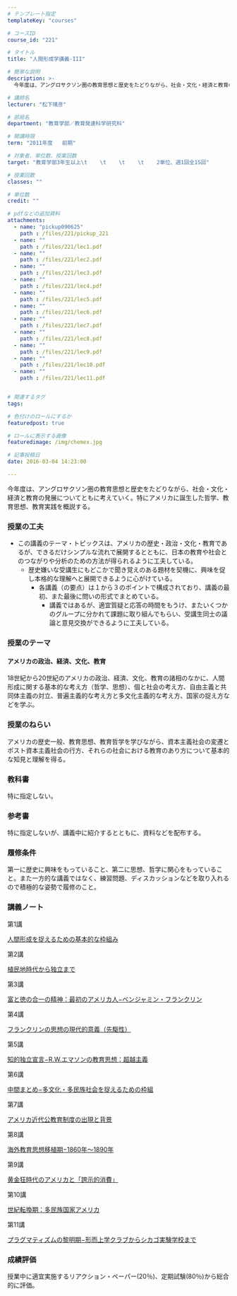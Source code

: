 ```yaml
---
# テンプレート指定
templateKey: "courses"

# コースID
course_id: "221"

# タイトル
title: "人間形成学講義-III"

# 簡単な説明
description: >-
  今年度は、アングロサクソン圏の教育思想と歴史をたどりながら、社会・文化・経済と教育の発展についてともに考えていく。特にアメリカに誕生した哲学、教育思想、教育実践を概説する。...

# 講師名
lecturer: "松下晴彦"

# 部局名
department: "教育学部／教育発達科学研究科"

# 開講時限
term: "2011年度	前期"

# 対象者、単位数、授業回数
target: "教育学部3年生以上\t    \t    \t    \t    2単位、週1回全15回"

# 授業回数
classes: ""

# 単位数
credit: ""

# pdfなどの追加資料
attachments: 
  - name: "pickup090625" 
    path : /files/221/pickup_221
  - name: "" 
    path : /files/221/lec1.pdf
  - name: "" 
    path : /files/221/lec2.pdf
  - name: "" 
    path : /files/221/lec3.pdf
  - name: "" 
    path : /files/221/lec4.pdf
  - name: "" 
    path : /files/221/lec5.pdf
  - name: "" 
    path : /files/221/lec6.pdf
  - name: "" 
    path : /files/221/lec7.pdf
  - name: "" 
    path : /files/221/lec8.pdf
  - name: "" 
    path : /files/221/lec9.pdf
  - name: "" 
    path : /files/221/lec10.pdf
  - name: "" 
    path : /files/221/lec11.pdf


# 関連するタグ
tags:

# 色付けのロールにするか
featuredpost: true

# ロールに表示する画像
featuredimage: /img/chemex.jpg

# 記事投稿日
date: 2016-03-04 14:23:00

---
```

今年度は、アングロサクソン圏の教育思想と歴史をたどりながら、社会・文化・経済と教育の発展についてともに考えていく。特にアメリカに誕生した哲学、教育思想、教育実践を概説する。
### 授業の工夫

  * この講義のテーマ・トピックスは、アメリカの歴史・政治・文化・教育であるが、できるだけシンプルな流れで展開するとともに、日本の教育や社会とのつながりや分析のための方法が得られるように工夫している。 
      * 歴史嫌いな受講生にもどこかで聞き覚えのある題材を契機に、興味を促し本格的な理解へと展開できるように心がけている。 
          * 各講義（の要点）は１から３のポイントで構成されており、講義の最初、また最後に問いの形式でまとめている。 
              * 講義ではあるが、適宜質疑と応答の時間をもうけ、またいくつかのグループに分かれて課題に取り組んでもらい、受講生同士の議論と意見交換ができるように工夫している。 

### 授業のテーマ

#### アメリカの政治、経済、文化、教育

18世紀から20世紀のアメリカの政治、経済、文化、教育の諸相のなかに、人間形成に関する基本的な考え方（哲学、思想）、個と社会の考え方、自由主義と共同体主義の対立、普遍主義的な考え方と多文化主義的な考え方、国家の捉え方などを学ぶ。 

### 授業のねらい

アメリカの歴史一般、教育思想、教育哲学を学びながら、資本主義社会の変遷とポスト資本主義社会の行方、それらの社会における教育のあり方について基本的な知見と理解を得る。 

### 教科書

特に指定しない。

### 参考書

特に指定しないが、講義中に紹介するとともに、資料などを配布する。

### 履修条件

第一に歴史に興味をもっていること、第二に思想、哲学に関心をもっていること。また一方的な講義ではなく、練習問題、ディスカッションなどを取り入れるので積極的な姿勢で履修のこと。

### 講義ノート

第1講


[人間形成を捉えるための基本的な枠組み](/files/221/lec1.pdf) 

第2講


[植民地時代から独立まで](/files/221/lec2.pdf) 

第3講


[富と徳の合一の精神：最初のアメリカ人−ベンジャミン・フランクリン](/files/221/lec3.pdf) 

第4講


[フランクリンの思想の現代的意義（先駆性）](/files/221/lec4.pdf) 

第5講


[知的独立宣言−R.W.エマソンの教育思想：超越主義](/files/221/lec5.pdf) 

第6講


[中間まとめ−多文化・多民族社会を捉えるための枠組](/files/221/lec6.pdf) 

第7講


[アメリカ近代公教育制度の出現と背景](/files/221/lec7.pdf) 

第8講


[海外教育思想移植期−1860年〜1890年](/files/221/lec8.pdf) 

第9講


[黄金狂時代のアメリカと「誇示的消費」](/files/221/lec9.pdf) 

第10講


[世紀転換期：多民族国家アメリカ](/files/221/lec10.pdf) 

第11講


[プラグマティズムの黎明期−形而上学クラブからシカゴ実験学校まで](/files/221/lec11.pdf) 

### 成績評価

授業中に適宜実施するリアクション・ペーパー(20％)、定期試験(80％)から総合的に評価。
